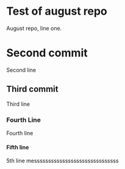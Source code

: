 # Test of august repo
August repo, line one.

# Second commit
Second line

## Third commit

Third line

### Fourth Line

Fourth line

#### Fifth line
5th line
messssssssssssssssssssssssssssss
